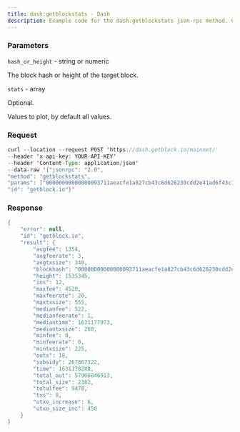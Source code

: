 ```yaml
---
title: dash:getblockstats - Dash
description: Example code for the dash:getblockstats json-rpc method. Сomplete guide on how to use dash:getblockstats json-rpc in GetBlock.io Web3 documentation.
---
```


### Parameters


`hash_or_height` - string or numeric

The block hash or height of the target block.

`stats` - array

Optional.

Values to plot, by default all values.

### Request

``` java
curl --location --request POST 'https://dash.getblock.io/mainnet/' 
--header 'x-api-key: YOUR-API-KEY' 
--header 'Content-Type: application/json' 
--data-raw '{"jsonrpc": "2.0",
"method": "getblockstats",
"params": ["00000000000000093711aeacfe1a827cb43c6d626230cdd2e41ad6f43c1e79d3", null],
"id": "getblock.io"}'
```

###  Response

``` java
{
    "error": null,
    "id": "getblock.io",
    "result": {
        "avgfee": 1354,
        "avgfeerate": 3,
        "avgtxsize": 340,
        "blockhash": "00000000000000093711aeacfe1a827cb43c6d626230cdd2e41ad6f43c1e79d3",
        "height": 1535345,
        "ins": 12,
        "maxfee": 4520,
        "maxfeerate": 20,
        "maxtxsize": 555,
        "medianfee": 522,
        "medianfeerate": 1,
        "mediantime": 1631177973,
        "mediantxsize": 260,
        "minfee": 0,
        "minfeerate": 0,
        "mintxsize": 225,
        "outs": 18,
        "subsidy": 267867322,
        "time": 1631178288,
        "total_out": 57900846913,
        "total_size": 2382,
        "totalfee": 9478,
        "txs": 8,
        "utxo_increase": 6,
        "utxo_size_inc": 450
    }
}
```

